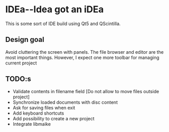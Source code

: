 IDEa--Idea got an iDEa
===================

This is some sort of IDE build using Qt5 and QScintilla.

Design goal
-----------
Avoid cluttering the screen with panels. The file browser and editor are the most important things. However, I expect one more toolbar for managing current project

TODO:s
------
* Validate contents in filename field [Do not allow to move files outside project]
* Synchronize loaded documents with disc content
* Ask for saving files when exit
* Add keyboard shortcuts
* Add possibility to create a new project
* Integrate libmaike


